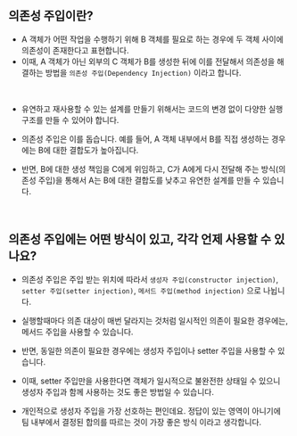 ## 의존성 주입이란?
- A 객체가 어떤 작업을 수행하기 위해 B 객체를 필요로 하는 경우에 두 객체 사이에 의존성이 존재한다고 표현합니다.
- 이때, A 객체가 아닌 외부의 C 객체가 B를 생성한 뒤에 이를 전달해서 의존성을 해결하는 방법을 `의존성 주입(Dependency Injection)` 이라고 합니다.

<br>

- 유연하고 재사용할 수 있는 설계를 만들기 위해서는 코드의 변경 없이 다양한 실행 구조를 만들 수 있어야 합니다.
- 의존성 주입은 이를 돕습니다. 예를 들어, A 객체 내부에서 B를 직접 생성하는 경우에는 B에 대한 결합도가 높아집니다.
- 반면, B에 대한 생성 책임을 C에게 위임하고, C가 A에게 다시 전달해 주는 방식(의존성 주입)을 통해서 A는 B에 대한 결합도를 낮추고 유연한 설계를 만들 수 있습니다.

  <br>

## 의존성 주입에는 어떤 방식이 있고, 각각 언제 사용할 수 있나요? 
- 의존성 주입은 주입 받는 위치에 따라서 `생성자 주입(constructor injection)`, `setter 주입(setter injection)`, `메서드 주입(method injection)` 으로 나뉩니다.

- 실행할때마다 의존 대상이 매번 달라지는 것처럼 일시적인 의존이 필요한 경우에는, 메서드 주입을 사용할 수 있습니다.
- 반면, 동일한 의존이 필요한 경우에는 생성자 주입이나 setter 주입을 사용할 수 있습니다.
-  이때, setter 주입만을 사용한다면 객체가 일시적으로 불완전한 상태일 수 있으니 생성자 주입과 함께 사용하는 것도 좋은 방법일 수 있습니다.
-  개인적으로 생성자 주입을 가장 선호하는 편인데요. 정답이 있는 영역이 아니기에 팀 내부에서 결정된 합의를 따르는 것이 가장 좋은 방식 이라고 생각합니다.

